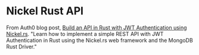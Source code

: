 # Nickel Rust API

From Auth0 blog post, [Build an API in Rust with JWT Authentication using Nickel.rs](https://auth0.com/blog/2015/11/30/build-an-api-in-rust-with-jwt-authentication-using-nickelrs/). "Learn how to implement a simple REST API with JWT Authentication in Rust using the Nickel.rs web framework and the MongoDB Rust Driver."

